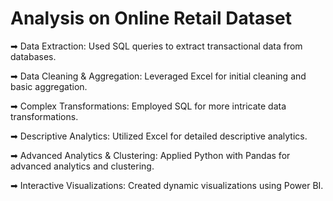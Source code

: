 # Analysis on Online Retail Dataset
➡ Data Extraction: Used SQL queries to extract transactional data from databases.

➡ Data Cleaning & Aggregation: Leveraged Excel for initial cleaning and basic aggregation.

➡ Complex Transformations: Employed SQL for more intricate data transformations.

➡ Descriptive Analytics: Utilized Excel for detailed descriptive analytics.

➡ Advanced Analytics & Clustering: Applied Python with Pandas for advanced analytics and clustering.

➡ Interactive Visualizations: Created dynamic visualizations using Power BI.
